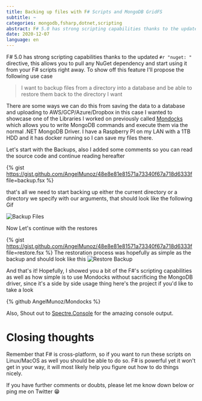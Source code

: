 ```yaml
---
title: Backing up files with F# Scripts and MongoDB GridFS
subtitle: ~
categories: mongodb,fsharp,dotnet,scripting
abstract: F# 5.0 has strong scripting capabilities thanks to the updated #r "nuget: " directive, this allows yo...
date: 2020-12-07
language: en
---
```


F# 5.0 has strong scripting capabilities thanks to the updated `#r "nuget: "` directive, this allows you to pull any NuGet dependency and start using it from your F# scripts right away. To show off this feature I'll propose the following use case

> I want to backup files from a directory into a database and be able to restore them back to the directory I want

There are some ways we can do this from saving the data to a database and uploading to AWS/GCP/Azure/Dropbox in this case I wanted to showcase one of the Libraries I worked on previously called [Mondocks](https://github.com/AngelMunoz/Mondocks) which allows you to write MongoDB commands and execute them via the normal .NET MongoDB Driver.
I have a Raspberry PI on my LAN with a 1TB HDD and it has docker running so I can save my files there.

Let's start with the Backups, also I added some comments so you can read the source code and continue reading hereafter

{% gist https://gist.github.com/AngelMunoz/48e8e81e81571a73340f67a718d6333f file=backup.fsx %}

that's all we need to start backing up either the current directory or a directory we specify with our arguments, that should look like the following Gif

![Backup Files](https://dev-to-uploads.s3.amazonaws.com/i/6ol1ynkt7lb0zem4wra9.gif)

Now Let's continue with the restores

{% gist https://gist.github.com/AngelMunoz/48e8e81e81571a73340f67a718d6333f file=restore.fsx %}
The restoration process was hopefully as simple as the backup and should look like this
![Restore Backup](https://dev-to-uploads.s3.amazonaws.com/i/0l2k9as2pm2wdr3bg1so.gif)

And that's it! Hopefully, I showed you a bit of the F#'s scripting capabilities as well as how simple is to use Mondocks without sacrificing the MongoDB driver, since it's a side by side usage thing here's the project if you'd like to take a look

{% github AngelMunoz/Mondocks %}

Also, Shout out to [Spectre.Console](https://spectresystems.github.io/spectre.console/) for the amazing console output.


# Closing thoughts
Remember that F# is cross-platform, so if you want to run these scripts on Linux/MacOS as well you should be able to do so. F# is powerful yet it won't get in your way, it will most likely help you figure out how to do things nicely.



If you have further comments or doubts, please let me know down below or ping me on Twitter 😁
